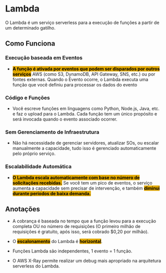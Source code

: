 # Lambda
O Lambda é um serviço serverless para a execução de funções a partir de um determinado gatilho.

## Como Funciona
### Execução baseada em Eventos
- <span style="background-color: #e0a800; color: black;font-weight:bold">A função é ativada por eventos que podem ser disparados por outros serviços</span> AWS (como S3, DynamoDB, API Gateway, SNS, etc.) ou por fontes externas. Quando o Evento ocorre, o Lambda executa uma função que você definiu para processar os dados do evento

### Código e Funções
- Você escreve funções em linguagens como Python, Node.js, Java, etc. e faz o upload para o Lambda. Cada função tem um único propósito e será invocada quando o evento associado ocorrer.

### Sem Gerenciamento de Infraestrutura
- Não há necessidade de gerenciar servidores, atualizar SOs, ou escalar manualmente a capacidade, tudo isso é gerenciado automaticamente pelo próprio serviço.

### Escalabilidade Automática
- <span style="background-color: #e0a800; color: black;font-weight:bold">O Lambda escala automaticamente com base no número de solicitações recebidas.</span> Se você tem um pico de eventos, o serviço aumenta a capacidade sem precisar de intervenção, e também <span style="background-color: #e0a800; color: black;font-weight:bold">diminui durante períodos de baixa demanda.</span>

## Anotações
- A cobrança é baseada no tempo que a função levou para a execução completa OU no número de requisições (O primeiro milhão de requisições é gratuito, após isso, será cobrado $0,20 por milhão).

- O <span style="background-color: #e0a800; color: black;font-weight:bold">escalonamento</span> do Lambda é <span style="background-color: #e0a800; color: black;font-weight:bold"> horizontal</span>.

- Funções Lambda são independentes, 1 evento = 1 função.

- O AWS X-Ray permite realizar um debug mais apropriado na arquitetura serverless do Lambda.